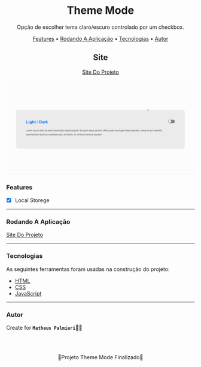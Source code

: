 <!-- Título -->

<h1 align="center">Theme Mode</h1>

<!-- Descrição -->

<p align="center">Opção de escolher tema claro/escuro controlado por um checkbox.</p>

<!-- Súmario -->

<p align="center">
 <a href="#features">Features</a> •
 <a href="#rodando-a-aplicação">Rodando A Aplicação</a> •
 <a href="#tecnologias">Tecnologias</a> •
 <a href="#autor">Autor</a>
</p>

<!-- Site -->

<h2 align="center">Site</h2>

<p align="center">
 <a href="https://matheuspalmieri.github.io/Theme/">Site Do Projeto</a>
</p>

<img src="animation.gif" width="1366px" align="center">

<!-- Atualizações -->

### Features

- [x] Local Storege

---

### Rodando A Aplicação

<a href="https://matheuspalmieri.github.io/Theme/">Site Do Projeto</a>

---

### Tecnologias

As seguintes ferramentas foram usadas na construção do projeto:

- [HTML](https://html.com/)
- [CSS](https://html.com/css/)
- [JavaScript](https://javascript.com/)

---

### Autor

Create for <b>`Matheus Palmieri`</b>👨‍💻

<br>
<br>

<p align="center">🎉Projeto Theme Mode Finalizado🚀</p>

